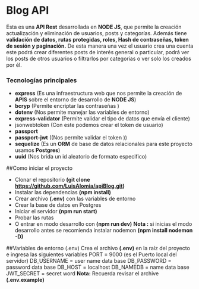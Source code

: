 # Blog API

Esta es una **API Rest** desarrollada en **NODE JS**, que permite la creación actualización y eliminación de usuarios, posts y categorías. Además tiene **validación de datos, rutas protegidas, roles, Hash de contraseñas, token de sesión y paginación.** De esta manera una vez el usuario crea una cuenta este podrá crear diferentes posts de interés general o particular, podrá ver los posts de otros usuarios o filtrarlos por categorías o ver solo los creados por él.

### Tecnologías principales

- **express** (Es una infraestructura web que nos permite la creación de **APIS** sobre el entorno de desarrollo de **NODE JS**)
- **bcryp** (Permite encriptar las contraseñas )
- **dotenv** (Nos permite manejar las variables de entorno)
- **express-validator** (Permite validar el tipo de datos que envía el cliente)
- jsonwebtoken (Con este podemos crear el token de usuario)
- **passport**
- **passport-jwt** ((Nos permite validar el token ))
- **sequelize** (Es un **ORM** de base de datos relacionales para este proyecto usamos **Postgres**)
- **uuid** (Nos brida un id aleatorio de formato especifico)

##Como iniciar el proyecto

- Clonar el repositorio **(git clone https://github.com/LuisAlomia/apiBlog.git)**
- Instalar las dependencias **(npm install)**
- Crear archivo **(.env)** con las variables de entorno
- Crear la base de datos en Postgres
- Iniciar el servidor **(npm run start)**
- Probar las rutas
- O entrar en modo desarrollo con **(npm run dev)**
  **Nota :** si inicias el modo desarrollo antes se recomienda instalar nodemon **(npm install nodemon -D)**

##Variables de entorno (.env)
Crea el archivo **(.env)** en la raíz del proyecto e ingresa las siguientes variables
PORT = 9000 (es el Puerto local del servidor)
DB_USERNAME = user name data base
DB_PASSWORD = password data base
DB_HOST = localhost
DB_NAMEDB = name data base
JWT_SECRET = secret word
**Nota:** Recuerda revisar el archive **(.env.example)**
